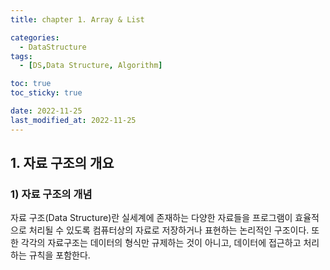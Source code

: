```yaml
---
title: chapter 1. Array & List

categories:
  - DataStructure
tags:
  - [DS,Data Structure, Algorithm]

toc: true
toc_sticky: true

date: 2022-11-25
last_modified_at: 2022-11-25 
---
```


## 1. 자료 구조의 개요
### 1) 자료 구조의 개념

자료 구조(Data Structure)란 실세계에 존재하는 다양한 자료들을 프로그램이 효율적으로 처리될 수 있도록 컴퓨터상의 자료로 저장하거나 표현하는 논리적인 구조이다. 또한 각각의 자료구조는
데이터의 형식만 규제하는 것이 아니고, 데이터에 접근하고 처리하는 규칙을 포함한다.


